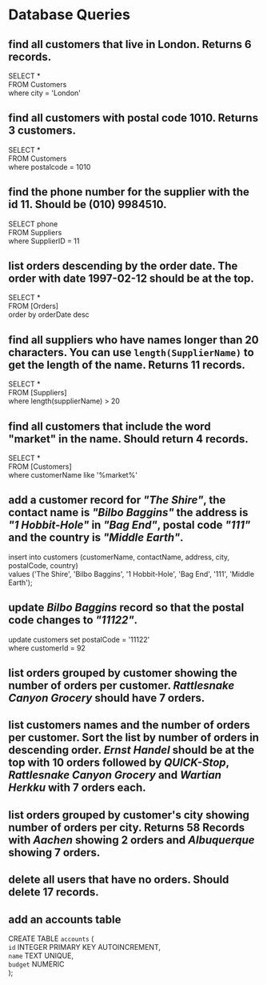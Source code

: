 # Database Queries

## find all customers that live in London. Returns 6 records.
SELECT *  
FROM Customers  
where city = 'London'
## find all customers with postal code 1010. Returns 3 customers.
SELECT *  
FROM Customers  
where postalcode = 1010
## find the phone number for the supplier with the id 11. Should be (010) 9984510.
SELECT phone  
FROM Suppliers  
where SupplierID = 11
## list orders descending by the order date. The order with date 1997-02-12 should be at the top.
SELECT *  
FROM [Orders]  
order by orderDate desc
## find all suppliers who have names longer than 20 characters. You can use `length(SupplierName)` to get the length of the name. Returns 11 records.
SELECT *  
FROM [Suppliers]  
where length(supplierName) > 20
## find all customers that include the word "market" in the name. Should return 4 records.
SELECT *  
FROM [Customers]  
where customerName like '%market%'
## add a customer record for _"The Shire"_, the contact name is _"Bilbo Baggins"_ the address is _"1 Hobbit-Hole"_ in _"Bag End"_, postal code _"111"_ and the country is _"Middle Earth"_.
insert into customers (customerName, contactName, address, city, postalCode, country)  
values ('The Shire', 'Bilbo Baggins', '1 Hobbit-Hole', 'Bag End', '111', 'Middle Earth');
## update _Bilbo Baggins_ record so that the postal code changes to _"11122"_.
update customers set postalCode = '11122'  
where customerId = 92
## list orders grouped by customer showing the number of orders per customer. _Rattlesnake Canyon Grocery_ should have 7 orders.

## list customers names and the number of orders per customer. Sort the list by number of orders in descending order. _Ernst Handel_ should be at the top with 10 orders followed by _QUICK-Stop_, _Rattlesnake Canyon Grocery_ and _Wartian Herkku_ with 7 orders each.

## list orders grouped by customer's city showing number of orders per city. Returns 58 Records with _Aachen_ showing 2 orders and _Albuquerque_ showing 7 orders.

## delete all users that have no orders. Should delete 17 records.

## add an accounts table 
CREATE TABLE `accounts` (  
    `id`	INTEGER PRIMARY KEY AUTOINCREMENT,  
	`name`	TEXT UNIQUE,  
	`budget`	NUMERIC  
);